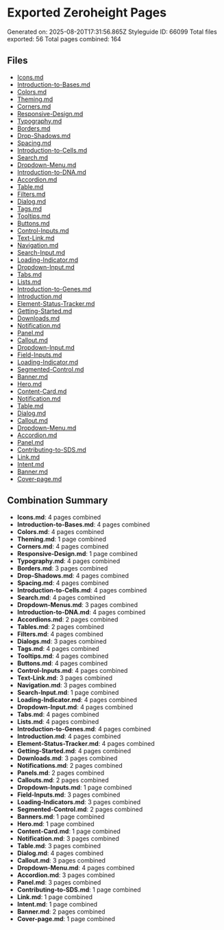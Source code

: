 # Exported Zeroheight Pages

Generated on: 2025-08-20T17:31:56.865Z
Styleguide ID: 66099
Total files exported: 56
Total pages combined: 164

## Files

- [Icons.md](./Icons.md)
- [Introduction-to-Bases.md](./Introduction-to-Bases.md)
- [Colors.md](./Colors.md)
- [Theming.md](./Theming.md)
- [Corners.md](./Corners.md)
- [Responsive-Design.md](./Responsive-Design.md)
- [Typography.md](./Typography.md)
- [Borders.md](./Borders.md)
- [Drop-Shadows.md](./Drop-Shadows.md)
- [Spacing.md](./Spacing.md)
- [Introduction-to-Cells.md](./Introduction-to-Cells.md)
- [Search.md](./Search.md)
- [Dropdown-Menu.md](./Dropdown-Menu.md)
- [Introduction-to-DNA.md](./Introduction-to-DNA.md)
- [Accordion.md](./Accordion.md)
- [Table.md](./Table.md)
- [Filters.md](./Filters.md)
- [Dialog.md](./Dialog.md)
- [Tags.md](./Tags.md)
- [Tooltips.md](./Tooltips.md)
- [Buttons.md](./Buttons.md)
- [Control-Inputs.md](./Control-Inputs.md)
- [Text-Link.md](./Text-Link.md)
- [Navigation.md](./Navigation.md)
- [Search-Input.md](./Search-Input.md)
- [Loading-Indicator.md](./Loading-Indicator.md)
- [Dropdown-Input.md](./Dropdown-Input.md)
- [Tabs.md](./Tabs.md)
- [Lists.md](./Lists.md)
- [Introduction-to-Genes.md](./Introduction-to-Genes.md)
- [Introduction.md](./Introduction.md)
- [Element-Status-Tracker.md](./Element-Status-Tracker.md)
- [Getting-Started.md](./Getting-Started.md)
- [Downloads.md](./Downloads.md)
- [Notification.md](./Notification.md)
- [Panel.md](./Panel.md)
- [Callout.md](./Callout.md)
- [Dropdown-Input.md](./Dropdown-Input.md)
- [Field-Inputs.md](./Field-Inputs.md)
- [Loading-Indicator.md](./Loading-Indicator.md)
- [Segmented-Control.md](./Segmented-Control.md)
- [Banner.md](./Banner.md)
- [Hero.md](./Hero.md)
- [Content-Card.md](./Content-Card.md)
- [Notification.md](./Notification.md)
- [Table.md](./Table.md)
- [Dialog.md](./Dialog.md)
- [Callout.md](./Callout.md)
- [Dropdown-Menu.md](./Dropdown-Menu.md)
- [Accordion.md](./Accordion.md)
- [Panel.md](./Panel.md)
- [Contributing-to-SDS.md](./Contributing-to-SDS.md)
- [Link.md](./Link.md)
- [Intent.md](./Intent.md)
- [Banner.md](./Banner.md)
- [Cover-page.md](./Cover-page.md)

## Combination Summary

- **Icons.md**: 4 pages combined
- **Introduction-to-Bases.md**: 4 pages combined
- **Colors.md**: 4 pages combined
- **Theming.md**: 1 page combined
- **Corners.md**: 4 pages combined
- **Responsive-Design.md**: 1 page combined
- **Typography.md**: 4 pages combined
- **Borders.md**: 3 pages combined
- **Drop-Shadows.md**: 4 pages combined
- **Spacing.md**: 4 pages combined
- **Introduction-to-Cells.md**: 4 pages combined
- **Search.md**: 4 pages combined
- **Dropdown-Menus.md**: 3 pages combined
- **Introduction-to-DNA.md**: 4 pages combined
- **Accordions.md**: 2 pages combined
- **Tables.md**: 2 pages combined
- **Filters.md**: 4 pages combined
- **Dialogs.md**: 3 pages combined
- **Tags.md**: 4 pages combined
- **Tooltips.md**: 4 pages combined
- **Buttons.md**: 4 pages combined
- **Control-Inputs.md**: 4 pages combined
- **Text-Link.md**: 3 pages combined
- **Navigation.md**: 3 pages combined
- **Search-Input.md**: 1 page combined
- **Loading-Indicator.md**: 4 pages combined
- **Dropdown-Input.md**: 4 pages combined
- **Tabs.md**: 4 pages combined
- **Lists.md**: 4 pages combined
- **Introduction-to-Genes.md**: 4 pages combined
- **Introduction.md**: 4 pages combined
- **Element-Status-Tracker.md**: 4 pages combined
- **Getting-Started.md**: 4 pages combined
- **Downloads.md**: 3 pages combined
- **Notifications.md**: 2 pages combined
- **Panels.md**: 2 pages combined
- **Callouts.md**: 2 pages combined
- **Dropdown-Inputs.md**: 1 page combined
- **Field-Inputs.md**: 3 pages combined
- **Loading-Indicators.md**: 3 pages combined
- **Segmented-Control.md**: 2 pages combined
- **Banners.md**: 1 page combined
- **Hero.md**: 1 page combined
- **Content-Card.md**: 1 page combined
- **Notification.md**: 3 pages combined
- **Table.md**: 3 pages combined
- **Dialog.md**: 4 pages combined
- **Callout.md**: 3 pages combined
- **Dropdown-Menu.md**: 4 pages combined
- **Accordion.md**: 3 pages combined
- **Panel.md**: 3 pages combined
- **Contributing-to-SDS.md**: 1 page combined
- **Link.md**: 1 page combined
- **Intent.md**: 1 page combined
- **Banner.md**: 2 pages combined
- **Cover-page.md**: 1 page combined
